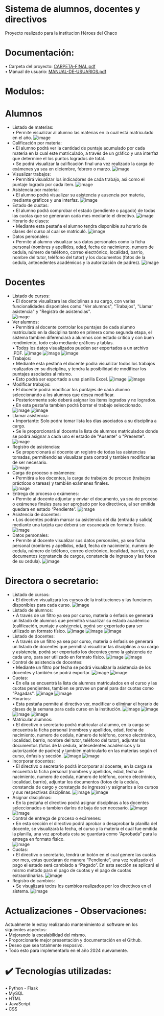 # Sistema de alumnos, docentes y directivos
Proyecto realizado para la institucion Héroes del Chaco
# Documentación:
• Carpeta del proyecto: [CARPETA-FINAL.pdf](https://github.com/carloslugoo/Proyecto.2022-UCI/files/13528107/CARPETA-FINAL.pdf) <br>
• Manual de usuario: [MANUAL-DE-USUARIOS.pdf](https://github.com/carloslugoo/Proyecto.2022-UCI/files/13528106/MANUAL-DE-USUARIOS.pdf)

# Modulos:
# Alumnos <br>
- Listado de materias: <br>
• Permite visualizar al alumno las materias en la cual está matriculado en el año.
![image](https://github.com/Luguitoo/Proyecto.2022-UCI/assets/112581880/f4d1efbc-bd78-43e1-9917-4f6fede4f6ab)
- Calificación por materia:  <br>
• El alumno podrá ver la cantidad de puntaje acumulado por cada materia en la cual este matriculado, a
través de un gráfico y una interfaz que determine el los puntos logrados de total. <br>
• Se podrá visualizar la calificación final una vez realizado la carga de exámenes ya
sea en diciembre, febrero o marzo.
![image](https://github.com/Luguitoo/Proyecto.2022-UCI/assets/112581880/1eec6aac-7b10-4878-bd8e-221cfaa8c9f6)
- Visualizar trabajos:  <br>
• Permitirá visualizar los indicadores de cada trabajo, asi como el puntaje logrado por cada item.
![image](https://github.com/carloslugoo/Proyecto.2022-UCI/assets/112581880/7f27a092-4186-4ce4-a1d0-f9d40d645b44)
- Asistencia por materia:  <br>
• El alumno podrá visualizar su asistencia y ausencia por materia, mediante gráficos y
una interfaz.
![image](https://github.com/Luguitoo/Proyecto.2022-UCI/assets/112581880/3be6fb9f-e8ca-47cd-8e43-3013e6b5b293)
- Estado de cuotas: <br>
• El alumno podrá comprobar el estado (pendiente o pagado) de todas las cuotas que
se generaran cada mes mediante el directivo.
![image](https://github.com/Luguitoo/Proyecto.2022-UCI/assets/112581880/ff614a5b-dcda-493d-980c-39ce7d8c2473)
- Horario de clases: <br>
• Mediante esta pestaña el alumno tendra disponible su horario de clases del curso al cual se matriculó.
![image](https://github.com/carloslugoo/Proyecto.2022-UCI/assets/112581880/61ba925b-91b4-4f32-97b6-14b3d5171f3f)
- Datos personales: <br>
• Permite al alumno visualizar sus datos personales como la ficha personal (nombres y
apellidos, edad, fecha de nacimiento, numero de cedula, número de teléfono, correo
electrónico, localidad, barrio, nombre del tutor, teléfono del tutor) y los documentos
(fotos de la cedula, antecedentes académicos y la autorización de padres).
![image](https://github.com/Luguitoo/Proyecto.2022-UCI/assets/112581880/8782fa1b-0191-450d-a9e5-5d659f17e219)
# Docentes <br>
- Listado de cursos: <br>
• El docente visualizara las disciplinas a su cargo, con varias funcionalidades disponibles como "Ver alumnos", "Trabajos", "Llamar asistencia" y "Registro de asistencias". <br>
![image](https://github.com/carloslugoo/Proyecto.2022-UCI/assets/112581880/69eb4660-266b-41c4-bafe-51c19bcaa473)
- Ver alumnos: <br>
• Permitirá al docente controlar los puntajes de cada alumno matriculado en la disciplina tanto en primera como segunda etapa, el sistema tambien diferenciará a alumnos con estado critico y con buen rendimiento, todo esto mediante gráficos y tablas. <br>
• Todos los datos visualizados pueden ser exportados a un archivo .PDF.
![image](https://github.com/carloslugoo/Proyecto.2022-UCI/assets/112581880/4e882564-8540-4c49-a963-4cf5874a2bcf)
![image](https://github.com/carloslugoo/Proyecto.2022-UCI/assets/112581880/9c56b406-dc01-4fd3-8b2f-7657dc6f50d5)
![image](https://github.com/carloslugoo/Proyecto.2022-UCI/assets/112581880/d45c021b-1cf0-42c3-aa22-5e24b3b5484d)
- Trabajos: <br>
• Mediante esta pestaña el docente podra visualizar todos los trabajos realizados en su disciplina, y tendra la posibilidad de modificar los puntajes asociados al mismo. <br>
• Esto podrá ser exportado a una planilla Excel.
![image](https://github.com/carloslugoo/Proyecto.2022-UCI/assets/112581880/7230ad95-e418-4d15-992b-95b0ba62777e)
![image](https://github.com/carloslugoo/Proyecto.2022-UCI/assets/112581880/dac5b7d1-d67f-4ce0-b6f2-4c240e7e70b5)
- Modificar trabajos: <br>
• El docente podrá modificar los puntajes de cada alumno seleccionando a los alumnos que desea modificar. <br>
• Posteriormente solo deberá asignar los items logrados y no logrados.
• En esta pestaña tambien podrá borrar el trabajo seleccionado.
![image](https://github.com/carloslugoo/Proyecto.2022-UCI/assets/112581880/e7d24d57-6cb4-4582-9bcb-608cae610540)
![image](https://github.com/carloslugoo/Proyecto.2022-UCI/assets/112581880/8f30b589-e75b-4f61-949f-14c85a999780)
- Llamar asistencia:  <br>
• Importante: Solo podra tomar lista los dias asociados a su disciplina a cargo. <br>
• Se le proporcionará al docente la lista de alumnos matriculados donde se podrá asignar a cada uno el estado de "Ausente" o "Presente". <br>
![image](https://github.com/carloslugoo/Proyecto.2022-UCI/assets/112581880/761bb81b-26f6-4563-9a40-10ffd1d3afea)
- Registro de asistencias:  <br>
• Se proporcionará al docente un registro de todas las asistencias tomadas, permitiendolas visualizar para control y tambien modificarlas de ser necesario. <br>
![image](https://github.com/carloslugoo/Proyecto.2022-UCI/assets/112581880/5cc41151-d13e-4018-8fa3-9cfa274fa9d9)
- Carga de proceso o exámenes: <br>
• Permitirá a los docentes, la carga de trabajos de proceso (trabajos prácticos o tareas)
y también exámenes finales. <br>
![image](https://github.com/Luguitoo/Proyecto.2022-UCI/assets/112581880/e6c8c745-7705-4ad2-9ba4-19360cea67a3)
- Entrega de proceso o exámenes:  <br>
• Permite al docente adjuntar y enviar el documento, ya sea de proceso o exámenes finales para ser
aprobado por los directivos, al ser emitida quedara en estado “Pendiente”.
![image](https://github.com/Luguitoo/Proyecto.2022-UCI/assets/112581880/537025b6-dcc6-4ab6-91d6-9ceede26ea52)
- Asistencia de docentes: <br>
• Los docentes podrán marcar su asistencia del día (entrada y salida) mediante una tarjeta que deberá ser escaneada en formato físico.
![image](https://github.com/Luguitoo/Proyecto.2022-UCI/assets/112581880/d09420d0-7f82-4af0-9ab5-146d4ca539ea)
- Datos personales: <br>
• Permite al docente visualizar sus datos personales, ya sea ficha personal (nombres y
apellidos, edad, fecha de nacimiento, numero de cedula, número de teléfono, correo
electrónico, localidad, barrio), y sus documentos (constancia de cargos, constancia de
ingresos y las fotos de su cedula).
![image](https://github.com/Luguitoo/Proyecto.2022-UCI/assets/112581880/0cd22eac-2c56-4d67-b7d5-5fd78dc93adc)
# Directora o secretario:
- Listado de cursos: <br>
• El directivo visualizará los cursos de la instituciones y las funciones disponibles para cada curso.
![image](https://github.com/carloslugoo/SistemaInstitucional-Flask/assets/112581880/fb51891e-b24f-45ff-99ce-bde9db1d77d2)
- Listado de alumnos: <br>
• A través de un filtro ya sea por curso, materia o énfasis se generará un listado de
alumnos que permitirá visualizar su estado académico (calificación, puntaje y
asistencia), podrá ser exportado para ser utilizado en formato físico.
![image](https://github.com/Luguitoo/Proyecto.2022-UCI/assets/112581880/9f12890f-31cb-4d91-8ea2-a6456d6a719d)
![image](https://github.com/carloslugoo/SistemaInstitucional-Flask/assets/112581880/f7126b37-9c63-40f5-879d-43bdea4692ad)
![image](https://github.com/carloslugoo/SistemaInstitucional-Flask/assets/112581880/f954fa88-4e3e-4ff7-bd68-b67a3ba53853)
- Listado de docentes: <br>
• A través de un filtro ya sea por curso, materia o énfasis se generará un listado de
docentes que permitirá visualizar las disciplinas a su cargo y asistencia, podrá
ser exportado los docentes como la asistencia de cada uno, para ser utilizado en formato físico.
![image](https://github.com/Luguitoo/Proyecto.2022-UCI/assets/112581880/beb56c2a-6883-409f-aa15-333ef461f652)
![image](https://github.com/carloslugoo/SistemaInstitucional-Flask/assets/112581880/0b6f22f5-a9b8-4047-aa05-82f3f648de09)
- Control de asistencia de docentes: <br>
• Mediante un filtro por fecha se podrá visualizar la asistencia de los docentes y
también se podrá exportar.
![image](https://github.com/carloslugoo/SistemaInstitucional-Flask/assets/112581880/f3889260-720a-4e06-a350-ba2280fa7436)
![image](https://github.com/carloslugoo/SistemaInstitucional-Flask/assets/112581880/90ebe1e0-d4b6-4b6a-a683-ff9a8635b3fb)
- Cuotas: <br>
• En ella se encuentrá la lista de alumnos matriculados en el curso y las cuotas pendientes, tambien se provee un panel para dar cuotas como "Pagadas".
![image](https://github.com/carloslugoo/SistemaInstitucional-Flask/assets/112581880/58256131-5d27-4132-9154-190b94b779a6)
![image](https://github.com/carloslugoo/SistemaInstitucional-Flask/assets/112581880/5c27c582-9a77-474e-affe-6bd584b3e9cc)
- Horarios: <br>
• Esta pestaña permite al directivo ver, modificar o eliminar el horario de clases de la semana para cada curso en la institución.
![image](https://github.com/carloslugoo/SistemaInstitucional-Flask/assets/112581880/47814344-2517-42d9-9c41-f15e66866c31)
![image](https://github.com/carloslugoo/SistemaInstitucional-Flask/assets/112581880/586c1334-2305-435a-a810-29c30ef8b008)
![image](https://github.com/carloslugoo/SistemaInstitucional-Flask/assets/112581880/3c5a6c2f-d968-4a2d-8aef-a82cee068a26)
![image](https://github.com/carloslugoo/SistemaInstitucional-Flask/assets/112581880/f076561c-c9a6-49de-83ce-a8d190af2534)
- Matricular alumnos: <br>
• El directivo o secretario podrá matricular al alumno, en la carga se encuentra la ficha
personal (nombres y apellidos, edad, fecha de nacimiento, numero de cedula, número
de teléfono, correo electrónico, localidad, barrio, nombre del tutor, teléfono del tutor),
adjuntar los documentos (fotos de la cedula, antecedentes académicos y la
autorización de padres) y también matricularlo en las materias según el curso, énfasis
y sección.
![image](https://github.com/Luguitoo/Proyecto.2022-UCI/assets/112581880/c2763f0b-71ae-4983-8e42-7665cf053691)
![image](https://github.com/carloslugoo/SistemaInstitucional-Flask/assets/112581880/2369a67a-a00c-4cea-94e3-7546f4a39b25)
- Incorporar docentes: <br>
• El directivo o secretario podrá incorporar al docente, en la carga se encuentra la ficha
personal (nombres y apellidos, edad, fecha de nacimiento, numero de cedula, número
de teléfono, correo electrónico, localidad, barrio), adjuntar los documentos (fotos de
la cedula, constancia de cargo y constancia de ingresos) y asignarlos a los cursos y
sus respectivas disciplinas.
![image](https://github.com/Luguitoo/Proyecto.2022-UCI/assets/112581880/f04cd905-2e3e-4f17-8f9c-7fe28a7f4e57)
![image](https://github.com/carloslugoo/SistemaInstitucional-Flask/assets/112581880/690b9888-f542-4a32-a3f9-b9f5151b5780)
- Asignar disciplinas: <br>
• En la pestaña el directivo podrá asignar disciplinas a los docentes seleccionados o tambien darlos de baja de ser necesario.
![image](https://github.com/carloslugoo/SistemaInstitucional-Flask/assets/112581880/090585ee-670a-4efa-8563-6344f1cf5115)
![image](https://github.com/carloslugoo/SistemaInstitucional-Flask/assets/112581880/f53d9cec-11ea-4c69-bd64-5e22a2ed4cb5)
- Control de entrega de proceso o exámenes:  <br>
• En esta sección el directivo podrá aprobar o desaprobar la planilla del docente, se
visualizará la fecha, el curso y la materia el cual fue emitida la planilla, una vez
aprobada esta se guardará como “Aprobada” para la entrega en formato físico. <br>
![image](https://github.com/carloslugoo/SistemaInstitucional-Flask/assets/112581880/6633ab86-b2e5-4933-a165-ed4ba9875954)
- Cuotas: <br>
• El directivo o secretario, tendrá un botón en el cual genere las cuotas por mes, estas
quedaran de manera “Pendiente”, una vez realizado el pago el estado será cambiado
a “Pagado”. En esta sección se aplicará el mismo método para el pago de cuotas y el
pago de cuotas extraordinarias.
![image](https://github.com/carloslugoo/SistemaInstitucional-Flask/assets/112581880/6fd760a3-2698-460e-a75e-574a349e48b4)
- Registro de cambios: <br>
• Se visualizará todos los cambios realizados por los directivos en el sistema.
![image](https://github.com/carloslugoo/SistemaInstitucional-Flask/assets/112581880/8721d239-8b5a-4107-a0bd-4b64409486f9)
# Actualizaciones - Observaciones:
Actualmente le estoy realizando mantenimiento al software en los siguientes aspectos: <br>
• Mejorando la escalabilidad del mismo. <br>
• Proporcionarle mejor presentación y documentación en el Github. <br>
• Deseo que sea totalmente resposivo. <br>
• Todo esto para implementarlo en el año 2024 nuevamente. <br>
# ✔️ Tecnologías utilizadas: <br>
• Python - Flask <br>
• MySQL <br>
• HTML <br>
• JavaScript <br>
• CSS <br>

